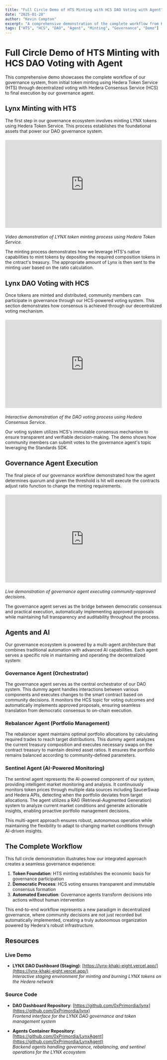 ```yaml
---
title: "Full Circle Demo of HTS Minting with HCS DAO Voting with Agent"
date: "2025-01-28"
author: "Kevin Compton"
excerpt: "A comprehensive demonstration of the complete workflow from HTS token minting through HCS DAO voting to governance agent execution."
tags: ["HTS", "HCS", "DAO", "Agent", "Minting", "Governance", "Demo"]
---
```


# Full Circle Demo of HTS Minting with HCS DAO Voting with Agent

This comprehensive demo showcases the complete workflow of our governance system, from initial token minting using Hedera Token Service (HTS) through decentralized voting with Hedera Consensus Service (HCS) to final execution by our governance agent.

## Lynx Minting with HTS

The first step in our governance ecosystem involves minting LYNX tokens using Hedera Token Service. This process establishes the foundational assets that power our DAO governance system.

<div style="position: relative; padding-bottom: 56.25%; height: 0; overflow: hidden; margin: 20px 0;">
  <iframe 
    src="https://www.youtube.com/embed/57hv88iUdFc" 
    style="position: absolute; top: 0; left: 0; width: 100%; height: 100%;" 
    frameborder="0" 
    allow="accelerometer; autoplay; clipboard-write; encrypted-media; gyroscope; picture-in-picture" 
    allowfullscreen>
  </iframe>
</div>

*Video demonstration of LYNX token minting process using Hedera Token Service.*

The minting process demonstrates how we leverage HTS's native capabilities to mint tokens by depositing the required composition tokens in the cntract's treasury. The appropriate amount of Lynx is then sent to the minting user based on the ratio calculation.

## Lynx DAO Voting with HCS

Once tokens are minted and distributed, community members can participate in governance through our HCS-powered voting system. This section demonstrates how consensus is achieved through our decentralized voting mechanism.

<div style="position: relative; padding-bottom: 56.25%; height: 0; overflow: hidden; margin: 20px 0;">
  <iframe 
    src="https://www.youtube.com/embed/H431A8m7sWk" 
    style="position: absolute; top: 0; left: 0; width: 100%; height: 100%;" 
    frameborder="0" 
    allow="accelerometer; autoplay; clipboard-write; encrypted-media; gyroscope; picture-in-picture" 
    allowfullscreen>
  </iframe>
</div>

*Interactive demonstration of the DAO voting process using Hedera Consensus Service.*

Our voting system utilizes HCS's immutable consensus mechanism to ensure transparent and verifiable decision-making. The demo shows how community members can submit votes to the governance agent's topic leveraging the Standards SDK.

## Governance Agent Execution

The final piece of our governance workflow demonstrated how the agent determines quorum and given the threshold is hit will execute the contracts adjust ratio function to change the minting requirements.

<div style="position: relative; padding-bottom: 56.25%; height: 0; overflow: hidden; margin: 20px 0;">
  <iframe 
    src="https://www.youtube.com/embed/KQjfwGKwcyY" 
    style="position: absolute; top: 0; left: 0; width: 100%; height: 100%;" 
    frameborder="0" 
    allow="accelerometer; autoplay; clipboard-write; encrypted-media; gyroscope; picture-in-picture" 
    allowfullscreen>
  </iframe>
</div>

*Live demonstration of governance agent executing community-approved decisions.*

The governance agent serves as the bridge between democratic consensus and practical execution, automatically implementing approved proposals while maintaining full transparency and auditability throughout the process.

## Agents and AI

Our governance ecosystem is powered by a multi-agent architecture that combines traditional automation with advanced AI capabilities. Each agent serves a specific role in maintaining and operating the decentralized system:

### Governance Agent (Orchestrator)
The governance agent serves as the central orchestrator of our DAO system. This dummy agent handles interactions between various components and executes changes to the smart contract based on community decisions. It monitors the HCS topic for voting outcomes and automatically implements approved proposals, ensuring seamless translation from democratic consensus to on-chain execution.

### Rebalancer Agent (Portfolio Management)
The rebalancer agent maintains optimal portfolio allocations by calculating required trades to reach target distributions. This dummy agent analyzes the current treasury composition and executes necessary swaps on the contract treasury to maintain desired asset ratios. It ensures the portfolio remains balanced according to community-defined parameters.

### Sentinel Agent (AI-Powered Monitoring)
The sentinel agent represents the AI-powered component of our system, providing intelligent market monitoring and analysis. It continuously monitors token prices through multiple data sources including SaucerSwap and Hedera APIs, detecting when the portfolio deviates from target allocations. The agent utilizes a RAG (Retrieval-Augmented Generation) system to analyze current market conditions and generate actionable insights, enabling proactive portfolio management decisions.

This multi-agent approach ensures robust, autonomous operation while maintaining the flexibility to adapt to changing market conditions through AI-driven insights.

## The Complete Workflow

This full circle demonstration illustrates how our integrated approach creates a seamless governance experience:

1. **Token Foundation**: HTS minting establishes the economic basis for governance participation
2. **Democratic Process**: HCS voting ensures transparent and immutable consensus formation
3. **Automated Execution**: Governance agents transform decisions into actions without human intervention

This end-to-end workflow represents a new paradigm in decentralized governance, where community decisions are not just recorded but automatically implemented, creating a truly autonomous organization powered by Hedera's robust infrastructure.

## Resources

### Live Demo
- **LYNX DAO Dashboard (Staging)**: [https://lynx-khaki-eight.vercel.app/](https://lynx-khaki-eight.vercel.app/)  
  *Interactive staging environment for minting and burning LYNX tokens on the Hedera network*

### Source Code
- **DAO Dashboard Repository**: [https://github.com/0xPrimordia/lynx](https://github.com/0xPrimordia/lynx)  
  *Frontend interface for the LYNX DAO governance and token management system*

- **Agents Container Repository**: [https://github.com/0xPrimordia/LynxAgent](https://github.com/0xPrimordia/LynxAgent)  
  *Backend agents handling governance, rebalancing, and sentinel operations for the LYNX ecosystem* 